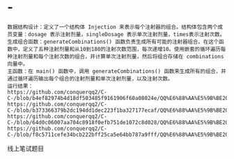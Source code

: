 # -
    数据结构设计：定义了一个结构体 Injection 来表示每个注射器的组合。结构体包含两个成员变量：dosage 表示注射剂量，singleDosage 表示单次注射剂量，times表示注射次数。
    生成组合函数：generateCombinations() 函数负责生成所有可能的注射器组合。在这个函数中，定义了五种注射剂量和从10到180的注射次数范围，每次递增10。使用嵌套的循环遍历每种注射剂量和每个注射次数的组合，并计算单次注射剂量，然后将组合存储在 combinations 向量中。
    主函数：在 main() 函数中，调用 generateCombinations() 函数来生成所有的组合，并通过循环遍历输出每个组合的注射剂量和单次注射剂量，以及注射次数。
    运行结果：
    https://github.com/conquerqq2/C-C-/blob/b4ef82974b4d18df503485f9161906f60a08024e/QQ%E6%88%AA%E5%9B%BE20240326152902.png
    https://github.com/conquerqq2/C-C-/blob/b373366379b2dc194dd1dec223f1ba327177ecaf/QQ%E6%88%AA%E5%9B%BE20240326152832.png
    https://github.com/conquerqq2/C-C-/blob/64d0c06007aa704c8918f0efb751de1072c8d028/QQ%E6%88%AA%E5%9B%BE20240326152816.png
    https://github.com/conquerqq2/C-C-/blob/f8c5711cefe34bcb222bff25ca5e64bb787a9fff/QQ%E6%88%AA%E5%9B%BE20240326152755.png
线上笔试题目
